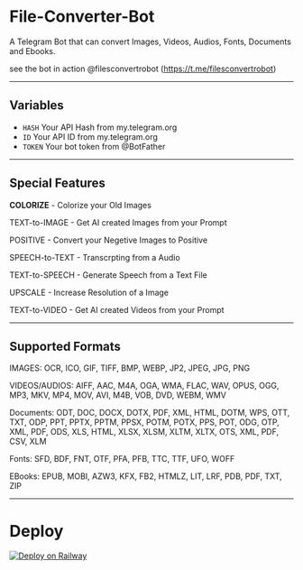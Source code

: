 # File-Converter-Bot

A Telegram Bot that can convert Images, Videos, Audios, Fonts, Documents and Ebooks.

see the bot in action @filesconvertrobot (https://t.me/filesconvertrobot)

---

## Variables
- `HASH` Your API Hash from my.telegram.org
- `ID` Your API ID from my.telegram.org
- `TOKEN` Your bot token from @BotFather

---

## Special Features

**COLORIZE** - Colorize your Old Images

TEXT-to-IMAGE - Get AI created Images from your Prompt

POSITIVE - Convert your Negetive Images to Positive

SPEECH-to-TEXT - Transcrpting from a Audio

TEXT-to-SPEECH - Generate Speech from a Text File

UPSCALE - Increase Resolution of a Image

TEXT-to-VIDEO - Get AI created Videos from your Prompt

---

## Supported Formats

IMAGES:  OCR, ICO, GIF, TIFF, BMP, WEBP, JP2, JPEG, JPG, PNG

VIDEOS/AUDIOS:  AIFF, AAC, M4A, OGA, WMA, FLAC, WAV, OPUS, OGG, MP3, MKV, MP4, MOV, AVI, M4B, VOB, DVD, WEBM, WMV

Documents:  ODT, DOC, DOCX, DOTX, PDF, XML, HTML, DOTM, WPS, OTT, TXT, ODP, PPT, PPTX, PPTM, PPSX, POTM, POTX, PPS, POT, ODG, OTP, XML, PDF, ODS, XLS, HTML, XLSX, XLSM, XLTM, XLTX, OTS, XML, PDF, CSV, XLM

Fonts:  SFD, BDF, FNT, OTF, PFA, PFB, TTC, TTF, UFO, WOFF

EBooks:  EPUB, MOBI, AZW3, KFX, FB2, HTMLZ, LIT, LRF, PDB, PDF, TXT, ZIP

---

# Deploy

[![Deploy on Railway](https://railway.app/button.svg)](https://railway.app/new/template/p9CtdU?referralCode=_4oAwx)



